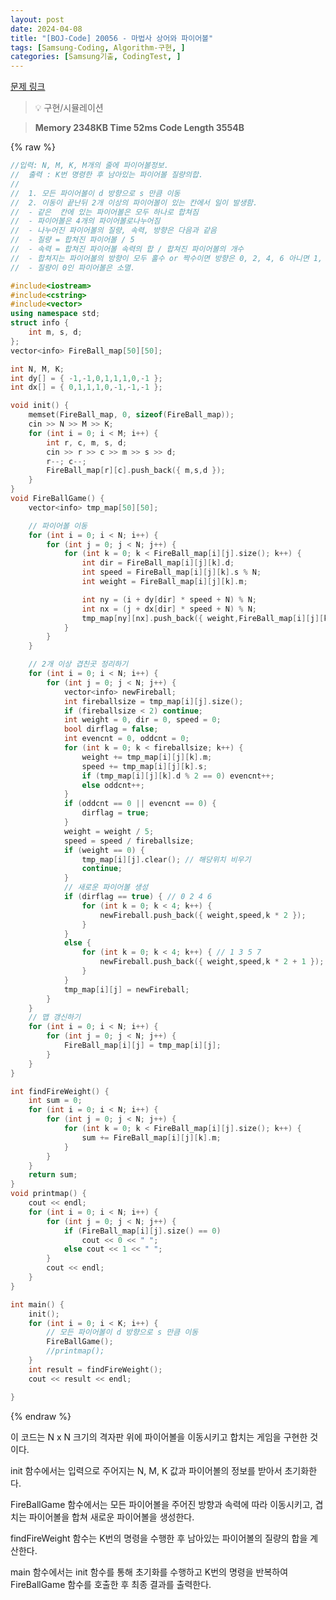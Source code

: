 ```yaml
---
layout: post
date: 2024-04-08
title: "[BOJ-Code] 20056 - 마법사 상어와 파이어볼"
tags: [Samsung-Coding, Algorithm-구현, ]
categories: [Samsung기출, CodingTest, ]
---
```


[문제 링크](https://www.acmicpc.net/problem/20056)


> 💡 구현/시뮬레이션


> **Memory   2348KB                                   Time   52ms                               Code Length   3554B**



{% raw %}
```c++
//입력: N, M, K, M개의 줄에 파이어볼정보.
//	출력 : K번 명령한 후 남아있는 파이어볼 질량의합.
//
//	1. 모든 파이어볼이 d 방향으로 s 만큼 이동
//	2. 이동이 끝난뒤 2개 이상의 파이어볼이 있는 칸에서 일이 발생함.
//	- 같은  칸에 있는 파이어볼은 모두 하나로 합쳐짐
//	- 파이어볼은 4개의 파이어볼로나누어짐
//	- 나누어진 파이어볼의 질량, 속력, 방향은 다음과 같음
//	- 질량 = 합쳐진 파이어볼 / 5
//	- 속력 = 합쳐진 파이어볼 속력의 합 / 합쳐진 파이어볼의 개수
//	- 합쳐지는 파이어볼의 방향이 모두 홀수 or 짝수이면 방향은 0, 2, 4, 6 아니면 1, 3, 5, 7이됨.
//	- 질량이 0인 파이어볼은 소멸.

#include<iostream>
#include<cstring>
#include<vector>
using namespace std;
struct info {
	int m, s, d;
};
vector<info> FireBall_map[50][50];

int N, M, K;
int dy[] = { -1,-1,0,1,1,1,0,-1 };
int dx[] = { 0,1,1,1,0,-1,-1,-1 };

void init() {
	memset(FireBall_map, 0, sizeof(FireBall_map));
	cin >> N >> M >> K;
	for (int i = 0; i < M; i++) {
		int r, c, m, s, d;
		cin >> r >> c >> m >> s >> d;
		r--; c--;
		FireBall_map[r][c].push_back({ m,s,d });
	}
}
void FireBallGame() {
	vector<info> tmp_map[50][50];

	// 파이어볼 이동
	for (int i = 0; i < N; i++) {
		for (int j = 0; j < N; j++) {
			for (int k = 0; k < FireBall_map[i][j].size(); k++) {
				int dir = FireBall_map[i][j][k].d;
				int speed = FireBall_map[i][j][k].s % N;
				int weight = FireBall_map[i][j][k].m;

				int ny = (i + dy[dir] * speed + N) % N;
				int nx = (j + dx[dir] * speed + N) % N;
				tmp_map[ny][nx].push_back({ weight,FireBall_map[i][j][k].s ,dir }); // 속도 원위치
			}
		}
	}

	// 2개 이상 겹친곳 정리하기
	for (int i = 0; i < N; i++) {
		for (int j = 0; j < N; j++) {
			vector<info> newFireball;
			int fireballsize = tmp_map[i][j].size();
			if (fireballsize < 2) continue;
			int weight = 0, dir = 0, speed = 0;
			bool dirflag = false;
			int evencnt = 0, oddcnt = 0;
			for (int k = 0; k < fireballsize; k++) {
				weight += tmp_map[i][j][k].m;
				speed += tmp_map[i][j][k].s;
				if (tmp_map[i][j][k].d % 2 == 0) evencnt++;
				else oddcnt++;
			}
			if (oddcnt == 0 || evencnt == 0) {
				dirflag = true;
			}
			weight = weight / 5;
			speed = speed / fireballsize;
			if (weight == 0) {
				tmp_map[i][j].clear(); // 해당위치 비우기
				continue;
			}
			// 새로운 파이어볼 생성
			if (dirflag == true) { // 0 2 4 6
				for (int k = 0; k < 4; k++) {
					newFireball.push_back({ weight,speed,k * 2 });
				}
			}
			else {
				for (int k = 0; k < 4; k++) { // 1 3 5 7
					newFireball.push_back({ weight,speed,k * 2 + 1 });
				}
			}
			tmp_map[i][j] = newFireball;
		}
	}
	// 맵 갱신하기
	for (int i = 0; i < N; i++) {
		for (int j = 0; j < N; j++) {
			FireBall_map[i][j] = tmp_map[i][j];
		}
	}
}

int findFireWeight() {
	int sum = 0;
	for (int i = 0; i < N; i++) {
		for (int j = 0; j < N; j++) {
			for (int k = 0; k < FireBall_map[i][j].size(); k++) {
				sum += FireBall_map[i][j][k].m;
			}
		}
	}
	return sum;
}
void printmap() {
	cout << endl;
	for (int i = 0; i < N; i++) {
		for (int j = 0; j < N; j++) {
			if (FireBall_map[i][j].size() == 0)
				cout << 0 << " ";
			else cout << 1 << " ";
		}
		cout << endl;
	}
}

int main() {
	init();
	for (int i = 0; i < K; i++) {
		// 모든 파이어볼이 d 방향으로 s 만큼 이동
		FireBallGame();
		//printmap();
	}
	int result = findFireWeight();
	cout << result << endl;

}
```
{% endraw %}



이 코드는 N x N 크기의 격자판 위에 파이어볼을 이동시키고 합치는 게임을 구현한 것이다.

init 함수에서는 입력으로 주어지는 N, M, K 값과 파이어볼의 정보를 받아서 초기화한다.

FireBallGame 함수에서는 모든 파이어볼을 주어진 방향과 속력에 따라 이동시키고, 겹치는 파이어볼을 합쳐 새로운 파이어볼을 생성한다.

findFireWeight 함수는 K번의 명령을 수행한 후 남아있는 파이어볼의 질량의 합을 계산한다.

main 함수에서는 init 함수를 통해 초기화를 수행하고 K번의 명령을 반복하여 FireBallGame 함수를 호출한 후 최종 결과를 출력한다.


